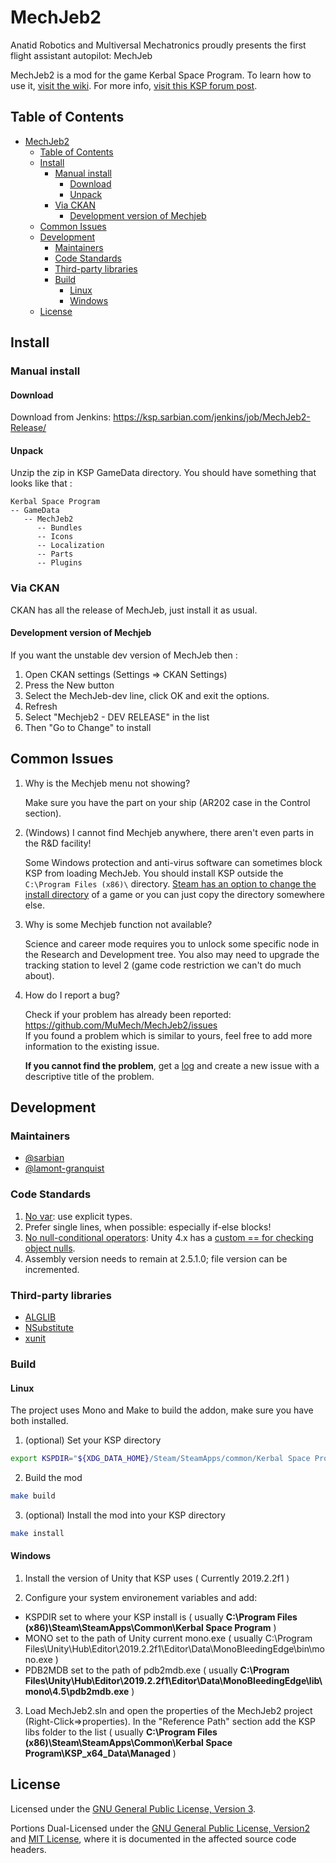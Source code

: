 # MechJeb2

Anatid Robotics and Multiversal Mechatronics proudly presents the first flight assistant autopilot: MechJeb

MechJeb2 is a mod for the game Kerbal Space Program. To learn how to use it, [visit the wiki][wiki]. For more info, [visit this KSP forum post][post].

[wiki]: https://github.com/MuMech/MechJeb2/wiki
[post]: http://forum.kerbalspaceprogram.com/index.php?/topic/154834-122-anatid-robotics-mumech-mechjeb-autopilot-260-12-dec-2016/

## Table of Contents

- [MechJeb2](#mechjeb2)
  - [Table of Contents](#table-of-contents)
  - [Install](#install)
    - [Manual install](#manual-install)
      - [Download](#download)
      - [Unpack](#unpack)
    - [Via CKAN](#via-ckan)
      - [Development version of Mechjeb](#development-version-of-mechjeb)
  - [Common Issues](#common-issues)
  - [Development](#development)
    - [Maintainers](#maintainers)
    - [Code Standards](#code-standards)
    - [Third-party libraries](#third-party-libraries)
    - [Build](#build)
      - [Linux](#linux)
      - [Windows](#windows)
  - [License](#license)

## Install

### Manual install

#### Download

Download from Jenkins:
    <https://ksp.sarbian.com/jenkins/job/MechJeb2-Release/>

#### Unpack

Unzip the zip in KSP GameData directory. You should have something that looks like that :

    Kerbal Space Program
    -- GameData
       -- MechJeb2
          -- Bundles
          -- Icons
          -- Localization
          -- Parts
          -- Plugins

### Via CKAN

CKAN has all the release of MechJeb, just install it as usual.

#### Development version of Mechjeb

If you want the unstable dev version of MechJeb then :

1. Open CKAN settings (Settings => CKAN Settings)
2. Press the New button
3. Select the MechJeb-dev line, click OK and exit the options.
4. Refresh
5. Select "Mechjeb2 - DEV RELEASE" in the list
6. Then "Go to Change" to install

## Common Issues

1. Why is the Mechjeb menu not showing?

    Make sure you have the part on your ship (AR202 case in the Control section).

2. (Windows) I cannot find Mechjeb anywhere, there aren't even parts in the R&D facility!

    Some Windows protection and anti-virus software can sometimes block KSP from loading MechJeb.
    You should install KSP outside the `C:\Program Files (x86)\` directory. [Steam has an option to change the install directory](https://support.steampowered.com/kb_article.php?ref=7710-tdlc-0426) of a game or you can just copy the directory somewhere else.

3. Why is some Mechjeb function not available?

    Science and career mode requires you to unlock some specific node in the Research and Development tree.
    You also may need to upgrade the tracking station to level 2 (game code restriction we can't do much about).

4. How do I report a bug?

    Check if your problem has already been reported: <https://github.com/MuMech/MechJeb2/issues>  
    If you found a problem which is similar to yours, feel free to add more information to the existing issue.

    **If you cannot find the problem**, get a [log](https://forum.kerbalspaceprogram.com/index.php?/topic/83212-how-to-get-support-read-first/#Logs) and create a new issue with a descriptive title of the problem.

## Development

### Maintainers

- [@sarbian](https://github.com/sarbian)
- [@lamont-granquist](https://github.com/lamont-granquist)

### Code Standards

1. [No var](https://docs.microsoft.com/en-us/visualstudio/ide/reference/convert-var-to-explicit-type): use explicit types.
2. Prefer single lines, when possible: especially if-else blocks!
3. [No null-conditional operators](https://docs.microsoft.com/en-us/dotnet/csharp/language-reference/operators/member-access-operators#null-conditional-operators--and-): Unity 4.x has a [custom == for checking object nulls](https://blog.unity.com/technology/custom-operator-should-we-keep-it).
4. Assembly version needs to remain at 2.5.1.0; file version can be incremented.

### Third-party libraries

- [ALGLIB](https://www.alglib.net/)
- [NSubstitute](https://nsubstitute.github.io/)
- [xunit](https://xunit.net/)

### Build

#### Linux

The project uses Mono and Make to build the addon, make sure you have both installed.

1. (optional) Set your KSP directory

```sh
export KSPDIR="${XDG_DATA_HOME}/Steam/SteamApps/common/Kerbal Space Program"
```

2. Build the mod

```sh
make build
```

3. (optional) Install the mod into your KSP directory

```sh
make install
```

#### Windows

1. Install the version of Unity that KSP uses ( Currently 2019.2.2f1 )

2. Configure your system environement variables and add:

- KSPDIR set to where your KSP install is ( usually **C:\Program Files (x86)\Steam\SteamApps\Common\Kerbal Space Program** )
- MONO set to the path of Unity current mono.exe ( usually C:\Program Files\Unity\Hub\Editor\2019.2.2f1\Editor\Data\MonoBleedingEdge\bin\mono.exe )
- PDB2MDB set to the path of pdb2mdb.exe ( usually **C:\Program Files\Unity\Hub\Editor\2019.2.2f1\Editor\Data\MonoBleedingEdge\lib\mono\4.5\pdb2mdb.exe** )

3. Load MechJeb2.sln and open the properties of the MechJeb2 project (Right-Click=>properties). In the "Reference Path" section add the KSP libs folder to the list ( usually **C:\Program Files (x86)\Steam\SteamApps\Common\Kerbal Space Program\KSP_x64_Data\Managed** )

## License

Licensed under the [GNU General Public License, Version 3](LICENSE.md).

Portions Dual-Licensed under the [GNU General Public License, Version2](GPLv2-LICENSE.md) and [MIT License](MIT-LICENSE.md), where it is documented in the affected source code headers.

